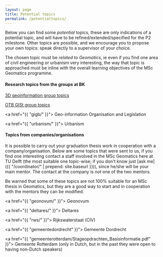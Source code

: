 ```yaml
---
layout: page
title: Potential topics
permalink: /potentialtopics/
---
```


Below you can find some *potential* topics, these are only indications of a potential topic, and will have to be refined/extended/specified for the P2 milestone.
Other topics are possible, and we encourage you to propose your own topics: speak directly to a supervisor of your choice.

The chosen topic must be *related to Geomatics*, ie even if you find one area of civil engineering or urbanism very interesting, the way that topic is approached must be inline with the overall learning objectives of the MSc Geomatics programme.

#### Research topics from the groups at BK


<a href="https://3d.bk.tudelft.nl/education/msctopics/"><i class="fa fa-external-link"></i> 3D geoinformation group topics</a>

<a href="http://wiki.tudelft.nl/bin/view/Organisation/OTB/GISt/MScThesisTopics"><i class="fa fa-external-link"></i> OTB GISt group topics</a>

<a href="{{ "gigb/" }}"><i class="fa fa-external-link"></i> Geo-information Organisation and Legislation</a>

<a href="{{ "urbanism/" }}"><i class="fa fa-external-link"></i> Urbanism</a>

 
#### Topics from companies/organisations

It is possible to carry out your graduation thesis work in cooperation with a company/organisation.
Below are some topics that were sent to us, if you find one interesting contact a staff involved in the MSc Geomatics here at TU Delft (the most suitable one topic-wise; if you don't know just [ask me]({{ "/coordinator/" | prepend: site.baseurl }})), since he/she will be your main mentor.
The contact at the company is *not* one of the two mentors.

Be warned that some of these topics are not 100% suitable for an MSc thesis in Geomatics, but they are a good way to start and in cooperation with the mentors they can be modified.

<a href="{{ "geonovum/" }}"><i class="fa fa-external-link"></i> Geonovum</a>

<a href="{{ "deltares/" }}"><i class="fa fa-external-link"></i> Deltares</a>

<a href="{{ "rws/" }}"><i class="fa fa-external-link"></i> Rijkswaterstaat (CIV)</a>

<a href="{{ "gemeentedordrecht" }}"><i class="fa fa-external-link"></i> Gemeente Dordrecht</a> 

<a href="{{ "gemeenterotterdam/Stageopdrachten_Basisinformatie.pdf" }}"><i class="fa fa-external-link"></i> Gemeente Rotterdam</a> (only in Dutch, but in the past they were open to having non-Dutch speakers)
  
